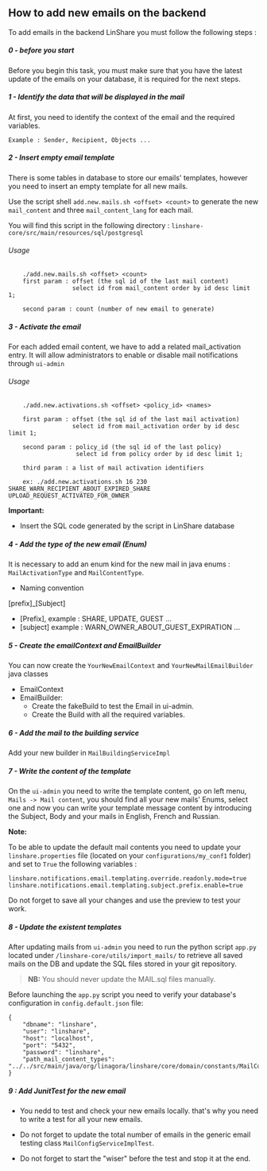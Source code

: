 ## How to add new emails on the backend

To add emails in the backend LinShare you must follow the following steps :

##### 0 -  before you start

Before you begin this task, you must make sure that you have the latest update of the emails on your database, it is required for the next steps.

##### 1 -  Identify the data that will be displayed in the mail

At first, you need to identify the context of the email and the required variables.

    Example : Sender, Recipient, Objects ...

##### 2 -  Insert empty email template

There is some tables in database to store our emails' templates, however you need to insert an empty template for all new mails.

Use the script shell `add.new.mails.sh <offset> <count>` to generate the new `mail_content` and three `mail_content_lang` for each mail.

You will find this script in the following directory :  `linshare-core/src/main/resources/sql/postgresql`

###### Usage
```
    ./add.new.mails.sh <offset> <count>
    first param : offset (the sql id of the last mail content)
                  select id from mail_content order by id desc limit 1;

    second param : count (number of new email to generate)
```

##### 3 - Activate the email

For each added email content, we have to add a related mail_activation entry. It will allow administrators to enable or disable mail notifications through `ui-admin`

###### Usage
```
    ./add.new.activations.sh <offset> <policy_id> <names>

    first param : offset (the sql id of the last mail activation)
                  select id from mail_activation order by id desc limit 1;

    second param : policy_id (the sql id of the last policy)
                   select id from policy order by id desc limit 1;

    third param : a list of mail activation identifiers

    ex: ./add.new.activations.sh 16 230 SHARE_WARN_RECIPIENT_ABOUT_EXPIRED_SHARE UPLOAD_REQUEST_ACTIVATED_FOR_OWNER
```

**Important:**

* Insert the SQL code generated by the script in LinShare database

##### 4 -  Add the type of the new email (Enum)

It is necessary to add an enum kind for the new mail in java enums :  `MailActivationType` and `MailContentType`.

* Naming convention

[prefix]\_[Subject]

  - [Prefix], example : SHARE, UPDATE, GUEST ...
  - [subject] example : WARN_OWNER_ABOUT_GUEST_EXPIRATION ...

##### 5 - Create the emailContext and EmailBuilder

You can now create the  `YourNewEmailContext` and `YourNewMailEmailBuilder` java classes

* EmailContext
* EmailBuilder:
    - Create the fakeBuild to test the Email in ui-admin.
    - Create the Build with all the required variables.

##### 6 - Add the mail to the building service

Add your new builder in `MailBuildingServiceImpl`

##### 7 - Write the content of the template

On the `ui-admin` you need to write the template content, go on left menu, `Mails -> Mail content`, you should find all your new mails' Enums, select one and now you can write your template message content by introducing the Subject, Body and your mails in English, French and Russian.

**Note:**

To be able to update the default mail contents you need to update your `linshare.properties` file (located on your `configurations/my_conf1` folder) and set to `True` the following variables :

    linshare.notifications.email.templating.override.readonly.mode=true
    linshare.notifications.email.templating.subject.prefix.enable=true

Do not forget to save all your changes and use the preview to test your work.

##### 8 - Update the existent templates

After updating mails from `ui-admin` you need to run the python script `app.py` located under `/linshare-core/utils/import_mails/` to retrieve all saved mails on the DB and update the SQL files stored in your git repository.

>**NB:** You should never update the MAIL.sql files manually.

Before launching the `app.py` script you need to verify your database's configuration in `config.default.json` file:

```
{
	"dbname": "linshare",
	"user": "linshare",
	"host": "localhost",
	"port": "5432",
	"password": "linshare",
	"path_mail_content_types": "../../src/main/java/org/linagora/linshare/core/domain/constants/MailContentType.java"
}
```

##### 9 : Add JunitTest for the new email
* You nedd to test and check your new emails locally. that's why you need to write a test for all your new emails.

* Do not forget to update the total number of emails in the generic email testing class `MailConfigServiceImplTest`.

* Do not forget to start the "wiser" before the test and stop it at the end.
